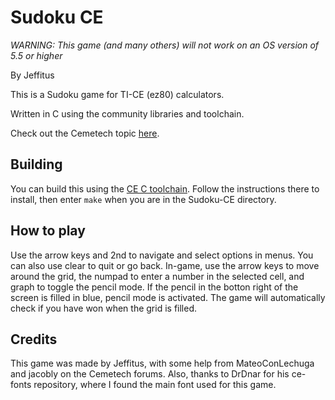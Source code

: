 # Sudoku CE

*WARNING: This game (and many others) will not work on an OS version of 5.5 or higher*

By Jeffitus

This is a Sudoku game for TI-CE (ez80) calculators.

Written in C using the community libraries and toolchain.

Check out the Cemetech topic [here](https://ceme.tech/t16261).

## Building
You can build this using the [CE C toolchain](https://github.com/CE-Programming/toolchain). Follow the instructions there to install, then enter `make` when you are in the Sudoku-CE directory.

## How to play
Use the arrow keys and 2nd to navigate and select options in menus. You can also use clear to quit or go back. In-game, use the arrow keys to move around the grid, the numpad to enter a number in the selected cell, and graph to toggle the pencil mode. If the pencil in the botton right of the screen is filled in blue, pencil mode is activated. The game will automatically check if you have won when the grid is filled.

## Credits
This game was made by Jeffitus, with some help from MateoConLechuga and jacobly on the Cemetech forums. Also, thanks to DrDnar for his ce-fonts repository, where I found the main font used for this game.
